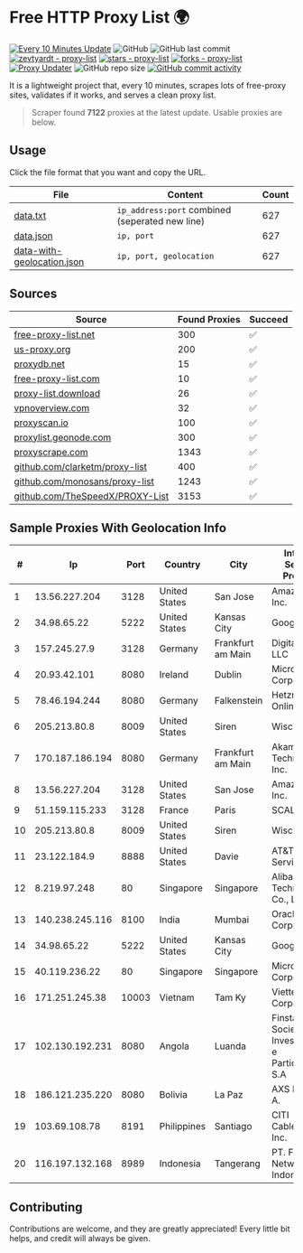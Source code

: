 
# Free HTTP Proxy List 🌍

[![Every 10 Minutes Update](https://github.com/mertguvencli/http-proxy-list/actions/workflows/main.yml/badge.svg?branch=main)](https://github.com/mertguvencli/http-proxy-list/actions/workflows/main.yml)
![GitHub](https://img.shields.io/github/license/mertguvencli/http-proxy-list)
![GitHub last commit](https://img.shields.io/github/last-commit/mertguvencli/http-proxy-list)
[![zevtyardt - proxy-list](https://img.shields.io/static/v1?label=zevtyardt&message=proxy-list&color=blue&logo=github)](https://github.com/zevtyardt/proxy-list "Go to GitHub repo")
[![stars - proxy-list](https://img.shields.io/github/stars/zevtyardt/proxy-list?style=social)](https://github.com/zevtyardt/proxy-list)
[![forks - proxy-list](https://img.shields.io/github/forks/zevtyardt/proxy-list?style=social)](https://github.com/zevtyardt/proxy-list)
[![Proxy Updater](https://github.com/zevtyardt/proxy-list/workflows/Proxy%20Updater/badge.svg)](https://github.com/zevtyardt/proxy-list/actions?query=workflow:"Proxy+Updater")
![GitHub repo size](https://img.shields.io/github/repo-size/zevtyardt/proxy-list)
[![GitHub commit activity](https://img.shields.io/github/commit-activity/m/zevtyardt/proxy-list?logo=commits)](https://github.com/zevtyardt/proxy-list/commits/main)

It is a lightweight project that, every 10 minutes, scrapes lots of free-proxy sites, validates if it works, and serves a clean proxy list.

> Scraper found **7122** proxies at the latest update. Usable proxies are below.

## Usage

Click the file format that you want and copy the URL.

|File|Content|Count|
|----|-------|-----|
|[data.txt](https://raw.githubusercontent.com/mertguvencli/http-proxy-list/main/proxy-list/data.txt)|`ip_address:port` combined (seperated new line)|627|
|[data.json](https://raw.githubusercontent.com/mertguvencli/http-proxy-list/main/proxy-list/data.json)|`ip, port`|627|
|[data-with-geolocation.json](https://raw.githubusercontent.com/mertguvencli/http-proxy-list/main/proxy-list/data-with-geolocation.json)|`ip, port, geolocation`|627|

## Sources

|Source|Found Proxies|Succeed|
|------|-------------|-------|
|[free-proxy-list.net](https://free-proxy-list.net)|300|✅|
|[us-proxy.org](https://www.us-proxy.org)|200|✅|
|[proxydb.net](http://proxydb.net)|15|✅|
|[free-proxy-list.com](https://free-proxy-list.com/?page=&port=&type%5B%5D=http&type%5B%5D=https&up_time=0&search=Search)|10|✅|
|[proxy-list.download](https://www.proxy-list.download/HTTP)|26|✅|
|[vpnoverview.com](https://vpnoverview.com/privacy/anonymous-browsing/free-proxy-servers)|32|✅|
|[proxyscan.io](https://www.proxyscan.io)|100|✅|
|[proxylist.geonode.com](https://proxylist.geonode.com/api/proxy-list?limit=300&page=1&sort_by=lastChecked&sort_type=desc&protocols=http,https)|300|✅|
|[proxyscrape.com](https://api.proxyscrape.com/v2/?request=displayproxies&protocol=http&timeout=10000&country=all&ssl=all&anonymity=all)|1343|✅|
|[github.com/clarketm/proxy-list](https://raw.githubusercontent.com/clarketm/proxy-list/master/proxy-list-raw.txt)|400|✅|
|[github.com/monosans/proxy-list](https://raw.githubusercontent.com/monosans/proxy-list/main/proxies/http.txt)|1243|✅|
|[github.com/TheSpeedX/PROXY-List](https://raw.githubusercontent.com/TheSpeedX/PROXY-List/master/http.txt)|3153|✅|


## Sample Proxies With Geolocation Info

|#|Ip|Port|Country|City|Internet Service Provider|
|-|--|----|-------|----|-------------------------|
|1|13.56.227.204|3128|United States|San Jose|Amazon.com, Inc.|
|2|34.98.65.22|5222|United States|Kansas City|Google LLC|
|3|157.245.27.9|3128|Germany|Frankfurt am Main|DigitalOcean, LLC|
|4|20.93.42.101|8080|Ireland|Dublin|Microsoft Corporation|
|5|78.46.194.244|8080|Germany|Falkenstein|Hetzner Online GmbH|
|6|205.213.80.8|8009|United States|Siren|WiscNet|
|7|170.187.186.194|8080|Germany|Frankfurt am Main|Akamai Technologies, Inc.|
|8|13.56.227.204|3128|United States|San Jose|Amazon.com, Inc.|
|9|51.159.115.233|3128|France|Paris|SCALEWAY|
|10|205.213.80.8|8009|United States|Siren|WiscNet|
|11|23.122.184.9|8888|United States|Davie|AT&T Services, Inc.|
|12|8.219.97.248|80|Singapore|Singapore|Alibaba (US) Technology Co., Ltd.|
|13|140.238.245.116|8100|India|Mumbai|Oracle Corporation|
|14|34.98.65.22|5222|United States|Kansas City|Google LLC|
|15|40.119.236.22|80|Singapore|Singapore|Microsoft Corporation|
|16|171.251.245.38|10003|Vietnam|Tam Ky|Viettel Corporation|
|17|102.130.192.231|8080|Angola|Luanda|Finstar - Sociedade de Investimento e Participacoes S.A|
|18|186.121.235.220|8080|Bolivia|La Paz|AXS Bolivia S. A.|
|19|103.69.108.78|8191|Philippines|Santiago|CITI Cableworld Inc.|
|20|116.197.132.168|8989|Indonesia|Tangerang|PT. Fiber Networks Indonesia|



## Contributing

Contributions are welcome, and they are greatly appreciated! Every
little bit helps, and credit will always be given.

